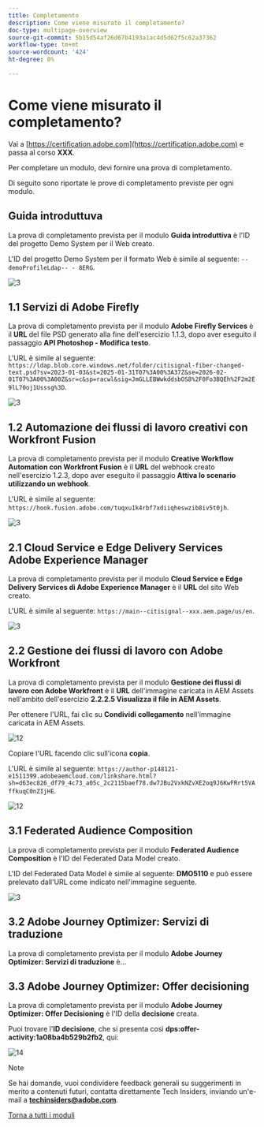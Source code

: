 ```yaml
---
title: Completamento
description: Come viene misurato il completamento?
doc-type: multipage-overview
source-git-commit: 5b15d54af26d67b4193a1ac4d5d62f5c62a37362
workflow-type: tm+mt
source-wordcount: '424'
ht-degree: 0%

---
```


# Come viene misurato il completamento?

Vai a [https://certification.adobe.com](https://certification.adobe.com) e passa al corso **XXX**.

Per completare un modulo, devi fornire una prova di completamento.

Di seguito sono riportate le prove di completamento previste per ogni modulo.

## Guida introduttuva

La prova di completamento prevista per il modulo **Guida introduttiva** è l&#39;ID del progetto Demo System per il Web creato.

L&#39;ID del progetto Demo System per il formato Web è simile al seguente: `--demoProfileLdap-- - 8ERG`.

![3](./assets/images/module0dtl.png)

## 1.1 Servizi di Adobe Firefly

La prova di completamento prevista per il modulo **Adobe Firefly Services** è il **URL** del file PSD generato alla fine dell&#39;esercizio 1.1.3, dopo aver eseguito il passaggio **API Photoshop - Modifica testo**.

L&#39;URL è simile al seguente: `https://ldap.blob.core.windows.net/folder/citisignal-fiber-changed-text.psd?sv=2023-01-03&st=2025-01-31T07%3A00%3A37Z&se=2026-02-01T07%3A00%3A00Z&sr=c&sp=racwl&sig=JmGLLEBWwkddsbOS8%2F0Fo3BQEh%2F2m2E9lL70oj1Usssg%3D`.

![3](./assets/images/ps24.png)

## 1.2 Automazione dei flussi di lavoro creativi con Workfront Fusion

La prova di completamento prevista per il modulo **Creative Workflow Automation con Workfront Fusion** è il **URL** del webhook creato nell&#39;esercizio 1.2.3, dopo aver eseguito il passaggio **Attiva lo scenario utilizzando un webhook**.

L&#39;URL è simile al seguente: `https://hook.fusion.adobe.com/tuqxu1k4rbf7xdiiqheswzib8iv5t0jh`.

![3](./assets/images/wff.png)

## 2.1 Cloud Service e Edge Delivery Services Adobe Experience Manager

La prova di completamento prevista per il modulo **Cloud Service e Edge Delivery Services di Adobe Experience Manager** è il **URL** del sito Web creato.

L&#39;URL è simile al seguente: `https://main--citisignal--xxx.aem.page/us/en`.

![3](./assets/images/aemcsweb.png)

## 2.2 Gestione dei flussi di lavoro con Adobe Workfront

La prova di completamento prevista per il modulo **Gestione dei flussi di lavoro con Adobe Workfront** è il **URL** dell&#39;immagine caricata in AEM Assets nell&#39;ambito dell&#39;esercizio **2.2.2.5 Visualizza il file in AEM Assets**.

Per ottenere l&#39;URL, fai clic su **Condividi collegamento** nell&#39;immagine caricata in AEM Assets.

![12](./assets/images/wflink1.png)

Copiare l&#39;URL facendo clic sull&#39;icona **copia**.

L&#39;URL è simile al seguente: `https://author-p148121-e1511399.adobeaemcloud.com/linkshare.html?sh=d63ec826_df79_4c73_a05c_2c2115baef78.dw7JBu2VxkNZvXE2oq9J6KwFRrt5VAffkuqC0nZIjHE`.

![12](./assets/images/wflink2.png)

## 3.1 Federated Audience Composition

La prova di completamento prevista per il modulo **Federated Audience Composition** è l&#39;ID del Federated Data Model creato.

L&#39;ID del Federated Data Model è simile al seguente: **DMO5110** e può essere prelevato dall&#39;URL come indicato nell&#39;immagine seguente.

![3](./assets/images/completemodule3fac.png)

## 3.2 Adobe Journey Optimizer: Servizi di traduzione

La prova di completamento prevista per il modulo **Adobe Journey Optimizer: Servizi di traduzione** è...

## 3.3 Adobe Journey Optimizer: Offer decisioning

La prova di completamento prevista per il modulo **Adobe Journey Optimizer: Offer Decisioning** è l&#39;ID della **decisione** creata.

Puoi trovare l&#39;**ID decisione**, che si presenta così **dps:offer-activity:1a08ba4b529b2fb2**, qui:

![14](./assets/images/offers.png)

>[!NOTE]
>
>Se hai domande, vuoi condividere feedback generali su suggerimenti in merito a contenuti futuri, contatta direttamente Tech Insiders, inviando un&#39;e-mail a **techinsiders@adobe.com**.

[Torna a tutti i moduli](./overview.md)